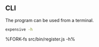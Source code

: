
## CLI

The program can be used from a terminal.

```sh
expensive -h
```

%FORK-fs src/bin/register.js -h%
